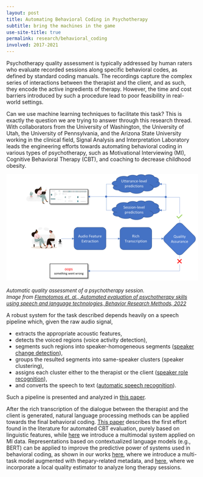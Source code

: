 ```yaml
---
layout: post
title: Automating Behavioral Coding in Psychotherapy
subtitle: bring the machines in the game
use-site-title: true
permalink: research/behavioral_coding
involved: 2017-2021
---
```


Psychotherapy quality assessment is typically addressed by human raters who evaluate recorded sessions along specific behavioral codes, as defined by standard coding manuals. 
The recordings capture the complex series of interactions between the therapist and the client, and as such, they encode the active ingredients of therapy. 
However, the time and cost barriers introduced by such a procedure lead to poor feasibility in real-world settings.

Can we use machine learning techniques to facilitate this task? This is exactly the question we are trying to answer through this research thread. With collaborators from the University of Washington, the University of Utah, the University of Pennsylvania, and the Arizona State University working in the clinical field, Signal Analysis and Interpretation Laboratory leads the engineering efforts towards automating behavioral coding in various types of psychotherapy, such as Motivational Interviewing (MI), Cognitive Behavioral Therapy (CBT), and coaching to decrease childhood obesity.
<!-- "[A technology prototype system for rating therapist empathy from audio recordings in addiction counseling](http://doi.org/10.7717/peerj-cs.59)" -->

<p align="center">
  <img src="/img/overview_pipeline.png" width="550">  
</p>
<em><font size="-1">
Automatic quality assessment of a psychotherapy session.  <br>
Image from <a href="http://dx.doi.org/10.3758/s13428-021-01623-4">Flemotomos et. al., Automated evaluation of psychotherapy skills using speech and language technologies, Behavior Research Methods, 2022</a>
</font></em>

A robust system for the task described depends heavily on a speech pipeline which, given the raw audio signal, 
* extracts the appropriate acoustic features, 
* detects the voiced regions (voice activity detection), 
* segments such regions into speaker-homogeneous segments ([speaker change detection](https://nikosfl.github.io/research/speaker_change_detection)), 
* groups the resulted segments into same-speaker clusters (speaker clustering), 
* assigns each cluster either to the therapist or the client ([speaker role recognition](https://nikosfl.github.io/research/srr)), 
* and converts the speech to text ([automatic speech recognition](https://nikosfl.github.io/research/asr_adaptation)).   

Such a pipeline is presented and analyzed in [this paper](https://rdcu.be/crPrw).

After the rich transcription of the dialogue between the therapist and the client is generated, natural language processing methods can be applied towards the final behavioral coding. [This paper](/work/papers/2018_IS_CBT_lang_features.pdf) describes the first effort found in the literature for automated CBT evaluation, purely based on linguistic features, while [here](/work/papers/2018_IS_multimodal_MISC.pdf) we introduce a multimodal system applied on MI data. Representations based on contextualized language models (e.g., BERT) can be applied to improve the predictive power of systems used in behavioral coding, as shown in our works [here](https://nikosfl.github.io/work/papers/2021_PLOS_CBT_BERT.pdf), where we introduce a multi-task model augmented with thepary-related metadata, and [here](https://nikosfl.github.io/work/papers/2022_CSL_Psychotherapy_LocalQuality.pdf), where we incorporate a local quality estimator to analyze long therapy sessions.   

<!-- last updated 2025-19-04 -->
